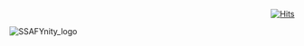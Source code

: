 <div align=right>
  
[![Hits](https://hits.seeyoufarm.com/api/count/incr/badge.svg?url=https%3A%2F%2Fgithub.com%2FSSAFYnity&count_bg=%234D84F1&title_bg=%23001A86&icon=&icon_color=%23E7E7E7&title=visit&edge_flat=true)](https://hits.seeyoufarm.com)

</div>

![SSAFYnity_logo](https://github.com/SSAFYnity/.github/assets/45550607/6bf14a83-2593-40e7-9553-ba37cd2e95ee)

